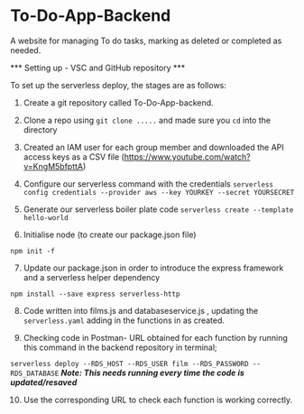 # To-Do-App-Backend 



A website for managing To do tasks, marking as deleted or completed as needed. 


*** Setting up - VSC and GitHub repository *** 

To set up the serverless deploy, the stages are as follows:

1) Create a git repository called To-Do-App-backend.

2) Clone a repo using `git clone .....` and made sure you `cd` into the directory

3) Created an IAM user for each group member and downloaded the API access keys as a CSV file  (https://www.youtube.com/watch?v=KngM5bfpttA)

4) Configure our serverless command with the credentials
`serverless config credentials --provider aws --key YOURKEY --secret YOURSECRET`

5) Generate our serverless boiler plate code
`serverless create --template hello-world`

6) Initialise node (to create our package.json file)

`npm init -f`

7) Update our package.json in order to introduce the express framework and a serverless helper dependency

`npm install --save express serverless-http`

8) Code written into films.js and databaseservice.js , updating the `serverless.yaml` adding in the functions in as created.  


9) Checking code in Postman-
    URL obtained for each function by running this command in the backend repository in terminal; 

`serverless deploy --RDS_HOST --RDS_USER film --RDS_PASSWORD --RDS_DATABASE`
***Note: This needs running every time the code is updated/resaved***

10) Use the corresponding URL to check each function is working correctly.  

